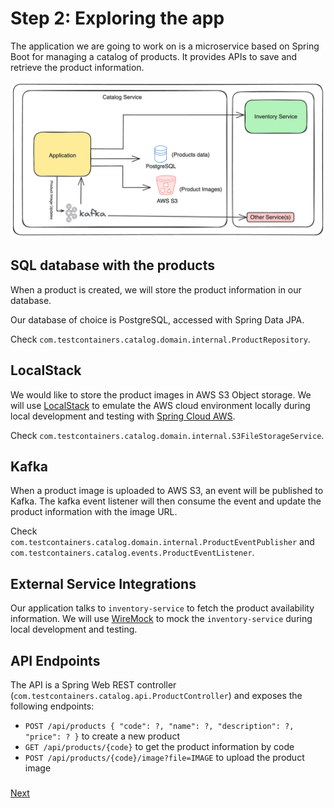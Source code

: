 # Step 2: Exploring the app

The application we are going to work on is a microservice based on Spring Boot for managing a catalog of products. 
It provides APIs to save and retrieve the product information.

![Sample App Architecture](assets/tcd-workshop-app.png)

## SQL database with the products

When a product is created, we will store the product information in our database.

Our database of choice is PostgreSQL, accessed with Spring Data JPA.

Check `com.testcontainers.catalog.domain.internal.ProductRepository`.

## LocalStack

We would like to store the product images in AWS S3 Object storage.
We will use [LocalStack](https://localstack.cloud/) to emulate the AWS cloud environment locally during local development and testing with [Spring Cloud AWS](https://awspring.io/).

Check `com.testcontainers.catalog.domain.internal.S3FileStorageService`.

## Kafka

When a product image is uploaded to AWS S3, an event will be published to Kafka.
The kafka event listener will then consume the event and update the product information with the image URL.

Check `com.testcontainers.catalog.domain.internal.ProductEventPublisher` 
and `com.testcontainers.catalog.events.ProductEventListener`.

## External Service Integrations
Our application talks to `inventory-service` to fetch the product availability information.
We will use [WireMock](https://wiremock.org/) to mock the `inventory-service` during local development and testing.

## API Endpoints

The API is a Spring Web REST controller \(`com.testcontainers.catalog.api.ProductController`\) and exposes the following endpoints:

* `POST /api/products { "code": ?, "name": ?, "description": ?, "price": ? }` to create a new product
* `GET /api/products/{code}` to get the product information by code
* `POST /api/products/{code}/image?file=IMAGE` to upload the product image

### 
[Next](step-3-local-development-environment.md)